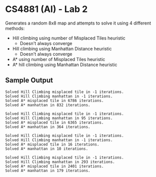 # CS4881 (AI) - Lab 2

Generates a random 8x8 map and attempts to solve it using 4 different methods:
* Hill climbing using number of Misplaced Tiles heuristic
  * Doesn't always converge
* Hill climbing using Manhattan Distance heuristic
  * Doesn't always converge
* A* using number of Misplaced Tiles heuristic
* A* hill climbing using Manhattan Distance heuristic

## Sample Output

```
Solved Hill Climbing misplaced tile in -1 iterations.
Solved Hill Climbing manhattan in -1 iterations.
Solved A* misplaced tile in 6786 iterations.
Solved A* manhattan in 832 iterations.

Solved Hill Climbing misplaced tile in -1 iterations.
Solved Hill Climbing manhattan in 95 iterations.
Solved A* misplaced tile in 6365 iterations.
Solved A* manhattan in 364 iterations.

Solved Hill Climbing misplaced tile in -1 iterations.
Solved Hill Climbing manhattan in -1 iterations.
Solved A* misplaced tile in 16 iterations.
Solved A* manhattan in 10 iterations.

Solved Hill Climbing misplaced tile in -1 iterations.
Solved Hill Climbing manhattan in 293 iterations.
Solved A* misplaced tile in 2401 iterations.
Solved A* manhattan in 179 iterations.
```